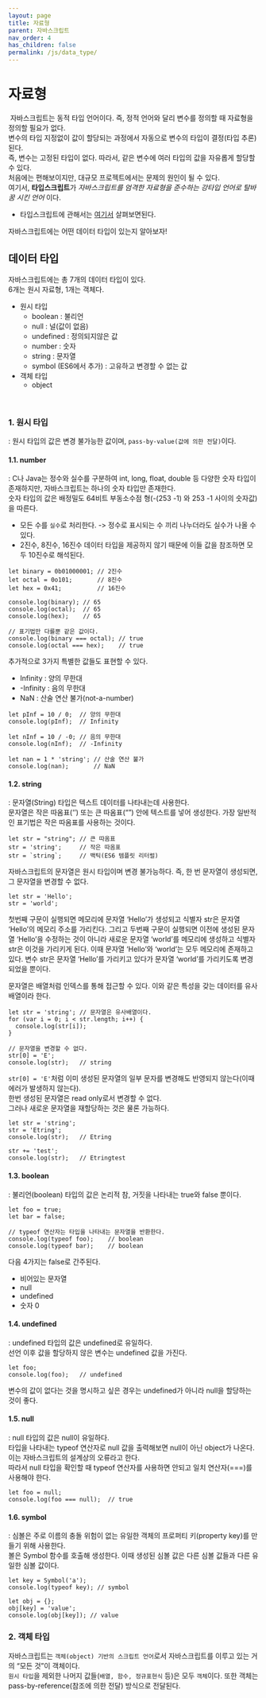 ```yaml
---
layout: page
title: 자료형
parent: 자바스크립트
nav_order: 4
has_children: false
permalink: /js/data_type/
---
```


# 자료형  
​
자바스크립트는 동적 타입 언어이다. 즉, 정적 언어와 달리 변수를 정의할 때 자료형을 정의할 필요가 없다.  
변수의 타입 지정없이 값이 할당되는 과정에서 자동으로 변수의 타입이 결정(타입 추론)된다.  
즉, 변수는 고정된 타입이 없다. 따라서, 같은 변수에 여러 타입의 값을 자유롭게 할당할 수 있다.  
처음에는 편해보이지만, 대규모 프로젝트에서는 문제의 원인이 될 수 있다.  
여기서, **타입스크립트**가 _자바스크립트를 엄격한 자료형을 준수하는 강타입 언어로 탈바꿈 시킨 언어_ 이다.  
- 타입스크립트에 관해서는 [여기서]() 살펴보면된다.

자바스크립트에는 어떤 데이터 타입이 있는지 알아보자!  
## 데이터 타입  

자바스크립트에는 총 7개의 데이터 타입이 있다.  
6개는 원시 자료형, 1개는 객체다.  
- 원시 타입
    - boolean : 불리언
    - null : 널(값이 없음)
    - undefined : 정의되지않은 값
    - number : 숫자
    - string : 문자열
    - symbol (ES6에서 추가) : 고유하고 변경할 수 없는 값
- 객체 타입
    - object

​
### 1\. **원시 타입**  

: 원시 타입의 값은 변경 불가능한 값이며, `pass-by-value(값에 의한 전달)`이다.  
#### 1.1\. number  

: C나 Java는 정수와 실수를 구분하여 int, long, float, double 등 다양한 숫자 타입이 존재하지만, 자바스크립트는 하나의 숫자 타입만 존재한다.  
숫자 타입의 값은 배정밀도 64비트 부동소수점 형(-(253 -1) 와 253 -1 사이의 숫자값)을 따른다.  
- 모든 수를 `실수`로 처리한다. -> 정수로 표시되는 수 끼리 나누더라도 실수가 나올 수 있다.
- 2진수, 8진수, 16진수 데이터 타입을 제공하지 않기 때문에 이들 값을 참조하면 모두 10진수로 해석된다.  


```
let binary = 0b01000001; // 2진수
let octal = 0o101;       // 8진수
let hex = 0x41;          // 16진수

console.log(binary); // 65
console.log(octal);  // 65
console.log(hex);    // 65

// 표기법만 다를뿐 같은 값이다.
console.log(binary === octal); // true
console.log(octal === hex);    // true
```  


추가적으로 3가지 특별한 값들도 표현할 수 있다.

- Infinity : 양의 무한대
- -Infinity : 음의 무한대
- NaN : 산술 연산 불가(not-a-number)  


```
let pInf = 10 / 0;  // 양의 무한대
console.log(pInf);  // Infinity

let nInf = 10 / -0; // 음의 무한대
console.log(nInf);  // -Infinity

let nan = 1 * 'string'; // 산술 연산 불가
console.log(nan);       // NaN
```


#### 1.2\. string  

: 문자열(String) 타입은 텍스트 데이터를 나타내는데 사용한다.  
문자열은 작은 따옴표(‘’) 또는 큰 따옴표(“”) 안에 텍스트를 넣어 생성한다. 가장 일반적인 표기법은 작은 따옴표를 사용하는 것이다.  


```
let str = "string"; // 큰 따옴표
str = 'string';     // 작은 따옴표
str = `string`;     // 백틱(ES6 템플릿 리터럴)
```


자바스크립트의 문자열은 원시 타입이며 변경 불가능하다. 즉, 한 번 문자열이 생성되면, 그 문자열을 변경할 수 없다.  


```
let str = 'Hello';
str = 'world';
```  


첫번째 구문이 실행되면 메모리에 문자열 ‘Hello’가 생성되고 식별자 str은 문자열 ‘Hello’의 메모리 주소를 가리킨다. 
그리고 두번째 구문이 실행되면 이전에 생성된 문자열 ‘Hello’을 수정하는 것이 아니라 새로운 문자열 ‘world’를 메모리에 생성하고 식별자 str은 이것을 가리키게 된다. 이때 문자열 ‘Hello’와 ‘world’는 모두 메모리에 존재하고 있다. 변수 str은 문자열 ‘Hello’를 가리키고 있다가 문자열 ‘world’를 가리키도록 변경되었을 뿐이다.  

문자열은 배열처럼 인덱스를 통해 접근할 수 있다. 이와 같은 특성을 갖는 데이터를 유사 배열이라 한다.  

```
let str = 'string'; // 문자열은 유사배열이다.
for (var i = 0; i < str.length; i++) {
  console.log(str[i]);
}

// 문자열을 변경할 수 없다.
str[0] = 'E';
console.log(str);   // string
```

`str[0] = 'E'`처럼 이미 생성된 문자열의 일부 문자를 변경해도 반영되지 않는다(이때 에러가 발생하지 않는다).  
한번 생성된 문자열은 read only로서 변경할 수 없다.  
그러나 새로운 문자열을 재할당하는 것은 물론 가능하다.  
```  
let str = 'string';
str = 'Etring';
console.log(str);   // Etring

str += 'test';
console.log(str);   // Etringtest
```  
#### 1.3\. boolean  

: 불리언(boolean) 타입의 값은 논리적 참, 거짓을 나타내는 true와 false 뿐이다.  

```
let foo = true;
let bar = false;

// typeof 연산자는 타입을 나타내는 문자열을 반환한다.
console.log(typeof foo);    // boolean
console.log(typeof bar);    // boolean
```  

다음 4가지는 false로 간주된다.  
- 비어있는 문자열
- null
- undefined
- 숫자 0

#### 1.4\. undefined  

: undefined 타입의 값은 undefined로 유일하다.  
선언 이후 값을 할당하지 않은 변수는 undefined 값을 가진다.  
```
let foo;
console.log(foo);   // undefined
```  

변수의 값이 없다는 것을 명시하고 싶은 경우는 undefined가 아니라 null을 할당하는 것이 좋다.  

#### 1.5\. null  

: null 타입의 값은 null이 유일하다.  
타입을 나타내는 typeof 연산자로 null 값을 출력해보면 null이 아닌 object가 나온다. 이는 자바스크립트의 설계상의 오류라고 한다.  
따라서 null 타입을 확인할 때 typeof 연산자를 사용하면 안되고 일치 연산자(===)를 사용해야 한다.  

```
let foo = null;
console.log(foo === null);  // true
```

#### 1.6\. symbol  

: 심볼은 주로 이름의 충돌 위험이 없는 유일한 객체의 프로퍼티 키(property key)를 만들기 위해 사용한다.  
볼은 Symbol 함수를 호출해 생성한다. 이때 생성된 심볼 값은 다른 심볼 값들과 다른 유일한 심볼 값이다.  

```
let key = Symbol('a');
console.log(typeof key); // symbol

let obj = {};
obj[key] = 'value';
console.log(obj[key]); // value
```

### 2\. 객체 타입  

자바스크립트는 `객체(object) 기반의 스크립트 언어`로서 자바스크립트를 이루고 있는 거의 “모든 것”이 객체이다.  
`원시 타입`을 제외한 나머지 값들(`배열, 함수, 정규표현식` 등)은 모두 `객체`이다. 또한 객체는 pass-by-reference(참조에 의한 전달) 방식으로 전달된다.  
